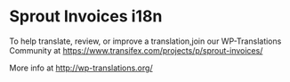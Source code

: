 #  Sprout Invoices i18n #

  To help translate, review, or improve a translation,join our WP-Translations Community at
  https://www.transifex.com/projects/p/sprout-invoices/

  More info at http://wp-translations.org/

